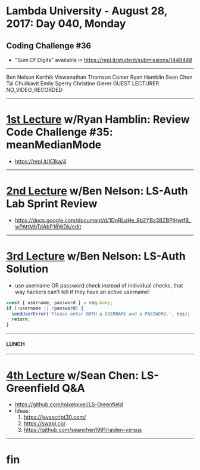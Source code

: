 # Lambda University - August 28, 2017: Day 040, Monday
## Coding Challenge #36
- "Sum Of Digits" available in https://repl.it/student/submissions/1448448
***
Ben Nelson
Karthik Viswanathan
Thomson Comer
Ryan Hamblin
Sean Chen
Tai Chulikavit
Emily Sperry
Christine Gierer
GUEST LECTURER
NO_VIDEO_RECORDED
***
# [1st Lecture](https://youtu.be/SKz7oc4TIII) w/Ryan Hamblin: Review Code Challenge #35: meanMedianMode
- https://repl.it/K3ka/4

***
# [2nd Lecture](NO_VIDEO_RECORDED) w/Ben Nelson: LS-Auth Lab Sprint Review
- https://docs.google.com/document/d/1DnRLpHe_9b2YBz3BZBPlHwtfB_wPAttMbTdAbP18WDk/edit

***
# [3rd Lecture](VIDEO_RECORDED_NOT_POSTED) w/Ben Nelson: LS-Auth Solution
- use username OR password check instead of individual checks, that way hackers can't tell if they have an active username!
```js
const { username, password } = req.body;
if (!username || !password) {
  sendUserError('Please enter BOTH a USERNAME and a PASSWORD.', res);
  return;
}
```

***
#### LUNCH
***
# [4th Lecture](VIDEO_RECORDED_NOT_POSTED) w/Sean Chen: LS-Greenfield Q&A
- https://github.com/mixelpixel/LS-Greenfield
- Ideas:
  1. https://javascript30.com/
  2. https://swapi.co/
  3. https://github.com/seanchen1991/raiden-versus

***
# fin
